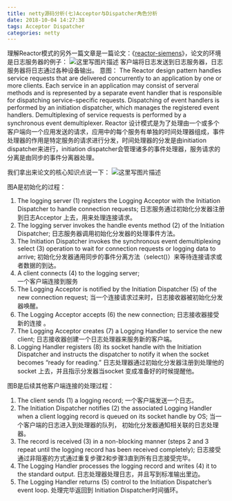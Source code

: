 ```yaml
---
title: netty源码分析(七)Acceptor与Dispatcher角色分析
date: 2018-10-04 14:27:38
tags: Acceptor Dispatcher
categories: netty
---
```


理解Reactor模式的另外一篇文章是一篇论文：《[reactor-siemens](http://www.dre.vanderbilt.edu/~schmidt/PDF/reactor-siemens.pdf)》，论文的环境是日志服务器的例子：
![这里写图片描述](20170923190027064.png)
客户端将日志发送到日志服务器，日志服务器将日志通过各种设备输出。
意图：
The Reactor design pattern handles service requests that are
delivered concurrently to an application by one or more
clients. Each service in an application may consist of
serveral methods and is represented by a separate event handler
that is responsible for dispatching service-specific requests.
Dispatching of event handlers is performed by an initiation
dispatcher, which manages the registered event handlers.
Demultiplexing of service requests is performed by a
synchronous event demultiplexer.
Reactor 设计模式是为了处理由一个或多个客户端向一个应用发送的请求，应用中的每个服务有单独的时间处理器组成，事件处理器的作用是特定服务的请求进行分发，时间处理器的分发是由initiation dispatcher来进行，initiation dispatcher会管理诸多的事件处理器，服务请求的分离是由同步的事件分离器处理。

我们拿出来论文的核心知识点说一下：
![这里写图片描述](20170923184440826.png)

图A是初始化的过程：
1. The logging server (1) registers the Logging Acceptor with the Initiation Dispatcher to handle connection requests;
日志服务通过初始化分发器注册到日志Acceptor 上去，用来处理连接请求。
2. The logging server invokes the handle events method (2) of the Initiation Dispatcher;
日志服务器调用初始化分发器的处理事件方法。
3. The Initiation Dispatcher invokes the synchronous event demultiplexing select (3) operation to wait for connection requests or logging data to arrive;
初始化分发器通用同步的事件分离方法（select()）来等待连接请求或者数据的到达。
4. A client connects (4) to the logging server;  
一个客户端连接到服务
5. The Logging Acceptor is notified by the Initiation Dispatcher (5) of the new connection request;
当一个连接请求过来时，日志接收器被初始化分发器唤醒。
6. The Logging Acceptor accepts (6) the new connection;
日志接收器接受新的连接 。
7. The Logging Acceptor creates (7) a Logging Handler to service the new client;
日志接收器创建一个日志处理器来服务新的客户端。
8. Logging Handler registers (8) its socket handle with the Initiation Dispatcher and instructs the dispatcher to notify it when the socket becomes “ready for reading.”
日志处理器通过初始化分发器注册到处理他的socket 上去，并且指示分发器当socket 变成准备好的时候提醒他。

图B是后续其他客户端连接的处理过程：
1. The client sends (1) a logging record;
一个客户端发送一个日志。
2. The Initiation Dispatcher notifies (2) the associated Logging Handler when a client logging record is queued on its socket handle by OS;
当一个客户端的日志进入到处理器的队列， 初始化分发器通知相关联的日志处理器。
3. The record is received (3) in a non-blocking manner (steps 2 and 3 repeat until the logging record has been received completely);
日志接受通过非阻塞的方式通过重复步骤2和步骤3直到所有日志接受完毕。
4. The Logging Handler processes the logging record and writes (4) it to the standard output.
日志处理器处理日志，并且写到标准输出里边。
5. The Logging Handler returns (5) control to the Initiation Dispatcher’s event loop.
处理完毕返回到 Initiation Dispatcher时间循环。
